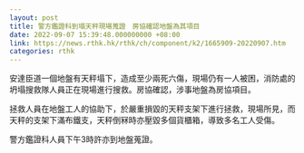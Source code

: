 ```yaml
---
layout: post
title: 警方鑑證科到塌天秤現場蒐證　房協確認地盤為其項目
date: 2022-09-07 15:39:48.000000000 +08:00
link: https://news.rthk.hk/rthk/ch/component/k2/1665909-20220907.htm
categories: rthk
---
```


安達臣道一個地盤有天秤塌下，造成至少兩死六傷，現場仍有一人被困，消防處的坍塌搜救隊人員正在現場進行搜救。房協確認，涉事地盤為房協項目。

拯救人員在地盤工人的協助下，於嚴重損毀的天秤支架下進行拯救，現場所見，而天秤的支架下滿布鐵支，天秤倒冧時亦壓毀多個貨櫃箱，導致多名工人受傷。

警方鑑證科人員下午3時許亦到地盤蒐證。
